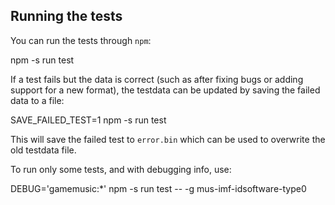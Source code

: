 ## Running the tests

You can run the tests through `npm`:

  npm -s run test

If a test fails but the data is correct (such as after fixing bugs or
adding support for a new format), the testdata can be updated by
saving the failed data to a file:

  SAVE_FAILED_TEST=1 npm -s run test

This will save the failed test to `error.bin` which can be used to
overwrite the old testdata file.

To run only some tests, and with debugging info, use:

  DEBUG='gamemusic:*' npm -s run test -- -g mus-imf-idsoftware-type0
